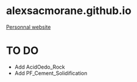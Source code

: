 # alexsacmorane.github.io
[Personnal website](https://alexsacmorane.github.io)

# TO DO
- Add AcidOedo_Rock
- Add PF_Cement_Solidification
